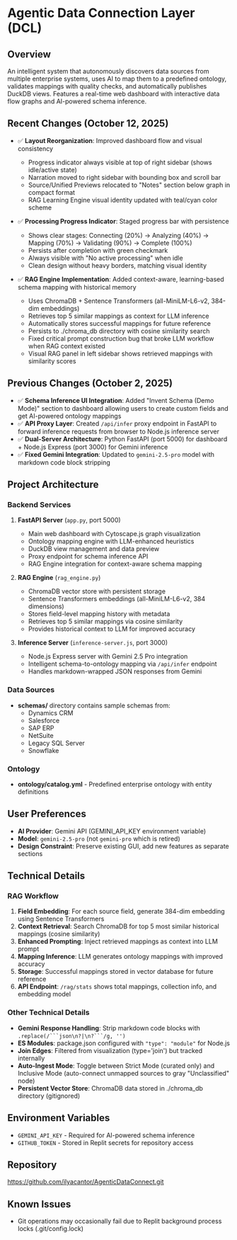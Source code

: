 # Agentic Data Connection Layer (DCL)

## Overview
An intelligent system that autonomously discovers data sources from multiple enterprise systems, uses AI to map them to a predefined ontology, validates mappings with quality checks, and automatically publishes DuckDB views. Features a real-time web dashboard with interactive data flow graphs and AI-powered schema inference.

## Recent Changes (October 12, 2025)
- ✅ **Layout Reorganization**: Improved dashboard flow and visual consistency
  - Progress indicator always visible at top of right sidebar (shows idle/active state)
  - Narration moved to right sidebar with bounding box and scroll bar
  - Source/Unified Previews relocated to "Notes" section below graph in compact format
  - RAG Learning Engine visual identity updated with teal/cyan color scheme

- ✅ **Processing Progress Indicator**: Staged progress bar with persistence
  - Shows clear stages: Connecting (20%) → Analyzing (40%) → Mapping (70%) → Validating (90%) → Complete (100%)
  - Persists after completion with green checkmark
  - Always visible with "No active processing" when idle
  - Clean design without heavy borders, matching visual identity

- ✅ **RAG Engine Implementation**: Added context-aware, learning-based schema mapping with historical memory
  - Uses ChromaDB + Sentence Transformers (all-MiniLM-L6-v2, 384-dim embeddings)
  - Retrieves top 5 similar mappings as context for LLM inference
  - Automatically stores successful mappings for future reference
  - Persists to ./chroma_db directory with cosine similarity search
  - Fixed critical prompt construction bug that broke LLM workflow when RAG context existed
  - Visual RAG panel in left sidebar shows retrieved mappings with similarity scores

## Previous Changes (October 2, 2025)
- ✅ **Schema Inference UI Integration**: Added "Invent Schema (Demo Mode)" section to dashboard allowing users to create custom fields and get AI-powered ontology mappings
- ✅ **API Proxy Layer**: Created `/api/infer` proxy endpoint in FastAPI to forward inference requests from browser to Node.js inference server
- ✅ **Dual-Server Architecture**: Python FastAPI (port 5000) for dashboard + Node.js Express (port 3000) for Gemini inference
- ✅ **Fixed Gemini Integration**: Updated to `gemini-2.5-pro` model with markdown code block stripping

## Project Architecture

### Backend Services
1. **FastAPI Server** (`app.py`, port 5000)
   - Main web dashboard with Cytoscape.js graph visualization
   - Ontology mapping engine with LLM-enhanced heuristics
   - DuckDB view management and data preview
   - Proxy endpoint for schema inference API
   - RAG Engine integration for context-aware schema mapping

2. **RAG Engine** (`rag_engine.py`)
   - ChromaDB vector store with persistent storage
   - Sentence Transformers embeddings (all-MiniLM-L6-v2, 384 dimensions)
   - Stores field-level mapping history with metadata
   - Retrieves top 5 similar mappings via cosine similarity
   - Provides historical context to LLM for improved accuracy

3. **Inference Server** (`inference-server.js`, port 3000)
   - Node.js Express server with Gemini 2.5 Pro integration
   - Intelligent schema-to-ontology mapping via `/api/infer` endpoint
   - Handles markdown-wrapped JSON responses from Gemini

### Data Sources
- **schemas/** directory contains sample schemas from:
  - Dynamics CRM
  - Salesforce
  - SAP ERP
  - NetSuite
  - Legacy SQL Server
  - Snowflake

### Ontology
- **ontology/catalog.yml** - Predefined enterprise ontology with entity definitions

## User Preferences
- **AI Provider**: Gemini API (GEMINI_API_KEY environment variable)
- **Model**: `gemini-2.5-pro` (not `gemini-pro` which is retired)
- **Design Constraint**: Preserve existing GUI, add new features as separate sections

## Technical Details

### RAG Workflow
1. **Field Embedding**: For each source field, generate 384-dim embedding using Sentence Transformers
2. **Context Retrieval**: Search ChromaDB for top 5 most similar historical mappings (cosine similarity)
3. **Enhanced Prompting**: Inject retrieved mappings as context into LLM prompt
4. **Mapping Inference**: LLM generates ontology mappings with improved accuracy
5. **Storage**: Successful mappings stored in vector database for future reference
6. **API Endpoint**: `/rag/stats` shows total mappings, collection info, and embedding model

### Other Technical Details
- **Gemini Response Handling**: Strip markdown code blocks with `.replace(/```json\n?|\n?```/g, '')`
- **ES Modules**: package.json configured with `"type": "module"` for Node.js
- **Join Edges**: Filtered from visualization (type='join') but tracked internally
- **Auto-Ingest Mode**: Toggle between Strict Mode (curated only) and Inclusive Mode (auto-connect unmapped sources to gray "Unclassified" node)
- **Persistent Vector Store**: ChromaDB data stored in ./chroma_db directory (gitignored)

## Environment Variables
- `GEMINI_API_KEY` - Required for AI-powered schema inference
- `GITHUB_TOKEN` - Stored in Replit secrets for repository access

## Repository
https://github.com/ilyacantor/AgenticDataConnect.git

## Known Issues
- Git operations may occasionally fail due to Replit background process locks (.git/config.lock)
